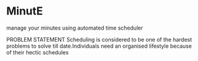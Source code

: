 # MinutE
manage your minutes using automated time scheduler

PROBLEM STATEMENT
Scheduling is considered to be one of the hardest problems to solve till date.Individuals need an organised lifestyle because of their hectic schedules
